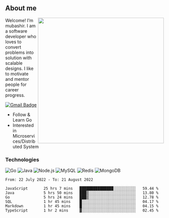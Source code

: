 ## About me

<img align="right" src="https://github-readme-stats-zhiwei-feng.vercel.app/api?username=mub4shir&show_icons=true" width="400" />

Welcome! I’m mubashir. I am a software developer who loves to convert problems into solution with scalable designs. I like to motivate and mentor people for career progress.

[![Gmail Badge](https://img.shields.io/badge/-mubashir11131719@gmail.com-c14438?style=flat-square&logo=Gmail&logoColor=white&link=mailto:mubashir11131719@gmail.com)](mailto:mubashir11131719@gmail.com)




- Follow & Learn Go
- Interested in Microservices/Distributed System


### Technologies
![Go](https://img.shields.io/badge/-Go-000000?style=flat-square&logo=go)
![Java](https://img.shields.io/badge/-Java-E34A86?style=flat-square&logo=java)
![Node.js](https://img.shields.io/badge/-Node.js-000000?style=flat-square&logo=node.js)
![MySQL](https://img.shields.io/badge/-MySQL-orange?style=flat-square&logo=MySQL)
![Redis](https://img.shields.io/badge/-Redis-black?style=flat-square&logo=Redis)
![MongoDB](https://img.shields.io/badge/-MongoDB-000000?style=flat-square&logo=mongodb)






<!--START_SECTION:waka-->

```text
From: 22 July 2022 - To: 21 August 2022

JavaScript       25 hrs 7 mins   ███████████████░░░░░░░░░░   59.44 %
Java             5 hrs 50 mins   ███▒░░░░░░░░░░░░░░░░░░░░░   13.80 %
Go               5 hrs 24 mins   ███▒░░░░░░░░░░░░░░░░░░░░░   12.78 %
SQL              1 hr 45 mins    █░░░░░░░░░░░░░░░░░░░░░░░░   04.17 %
Markdown         1 hr 45 mins    █░░░░░░░░░░░░░░░░░░░░░░░░   04.15 %
TypeScript       1 hr 2 mins     ▓░░░░░░░░░░░░░░░░░░░░░░░░   02.45 %
```

<!--END_SECTION:waka-->
</p>



